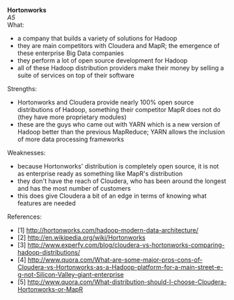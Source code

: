 
**Hortonworks**  
*A5*  
What:
- a company that builds a variety of solutions for Hadoop 
- they are main competitors with Cloudera and MapR; the emergence of these enterprise Big Data companies 
- they perform a lot of open source development for Hadoop 
- all of these Hadoop distribution providers make their money by selling a suite of services on top of their software 

Strengths:
- Hortonworks and Cloudera provide nearly 100% open source distributions of Hadoop, something their competitor MapR does not do (they have more proprietary modules)
- these are the guys who came out with YARN which is a new version of Hadoop better than the previous MapReduce; YARN allows the inclusion of more data processing frameworks 

Weaknesses:
- because Hortonworks' distribution is completely open source, it is not as enterprise ready as something like MapR's distribution 
- they don't have the reach of Cloudera, who has been around the longest and has the most number of customers
- this does give Cloudera a bit of an edge in terms of knowing what features are needed 

References:
- [1] http://hortonworks.com/hadoop-modern-data-architecture/
- [2] http://en.wikipedia.org/wiki/Hortonworks
- [3] http://www.experfy.com/blog/cloudera-vs-hortonworks-comparing-hadoop-distributions/
- [4] http://www.quora.com/What-are-some-major-pros-cons-of-Cloudera-vs-Hortonworks-as-a-Hadoop-platform-for-a-main-street-e-g-not-Silicon-Valley-giant-enterprise
- [5] http://www.quora.com/What-distribution-should-I-choose-Cloudera-Hortonworks-or-MapR
